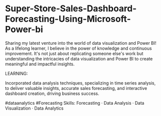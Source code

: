 # Super-Store-Sales-Dashboard-Forecasting-Using-Microsoft-Power-bi
Sharing my latest venture into the world of data visualization and Power BI!  As a lifelong learner, I believe in the power of knowledge and continuous improvement. It's not just about replicating someone else's work but understanding the intricacies of data visualization and Power BI to create meaningful and impactful insights.

LEARNING:

Incorporated data analysis techniques, specializing in time series analysis, to deliver valuable insights, accurate sales forecasting, and interactive dashboard creation, driving business success.

#dataanalytics #Forecasting
Skills: Forecasting · Data Analysis · Data Visualization · Data Analytics
